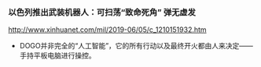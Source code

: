 ### 以色列推出武装机器人：可扫荡“致命死角” 弹无虚发
http://www.xinhuanet.com/mil/2019-06/05/c_1210151932.htm
- DOGO并非完全的“人工智能”，它的所有行动以及最终开火都由人来决定——手持平板电脑进行操控。